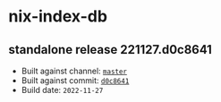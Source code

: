 # nix-index-db
## standalone release 221127.d0c8641
- Built against channel: [`master`](https://github.com/nixos/nixpkgs/tree/master)
- Built against commit: [`d0c8641`](https://github.com/NixOS/nixpkgs/commit/d0c86410e9de76506056de2bad9d9565feca5034)
- Build date: `2022-11-27`

